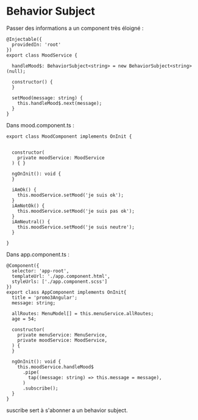 # Behavior Subject

Passer des informations a un component très éloigné :

````
@Injectable({
  providedIn: 'root'
})
export class MoodService {

  handleMood$: BehaviorSubject<string> = new BehaviorSubject<string>(null);

  constructor() {
  }

  setMood(message: string) {
    this.handleMood$.next(message);
  }
}
````

Dans mood.component.ts :

````
export class MoodComponent implements OnInit {


  constructor(
    private moodService: MoodService
  ) { }

  ngOnInit(): void {
  }

  iAmOk() {
    this.moodService.setMood('je suis ok');
  }
  iAmNotOk() {
    this.moodService.setMood('je suis pas ok');
  }
  iAmNeutral() {
    this.moodService.setMood('je suis neutre');
  }

}
````

Dans app.component.ts :

````
@Component({
  selector: 'app-root',
  templateUrl: './app.component.html',
  styleUrls: ['./app.component.scss']
})
export class AppComponent implements OnInit{
  title = 'promo3Angular';
  message: string;

  allRoutes: MenuModel[] = this.menuService.allRoutes;
  age = 54;

  constructor(
    private menuService: MenuService,
    private moodService: MoodService,
  ) {
  }

  ngOnInit(): void {
    this.moodService.handleMood$
      .pipe(
        tap((message: string) => this.message = message),
      )
      .subscribe();
  }
}

````

suscribe sert à s'abonner a un behavior subject.
